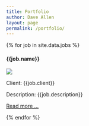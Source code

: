 ```yaml
---
title: Portfolio
author: Dave Allen
layout: page
permalink: /portfolio/
---
```


{% for job in site.data.jobs %}
<div class="col-portfolio">
	<div class="module-portfolio">
<h4>{{job.name}}</h4>
<a href="#" class="what"><img src="{{job.image}}"></a>
<p>Client: {{job.client}}</p>
<p>Description: {{job.description}}</p>
<p><a href="#">Read more &#8230;</a></p>
</div>
</div>

{% endfor %}



